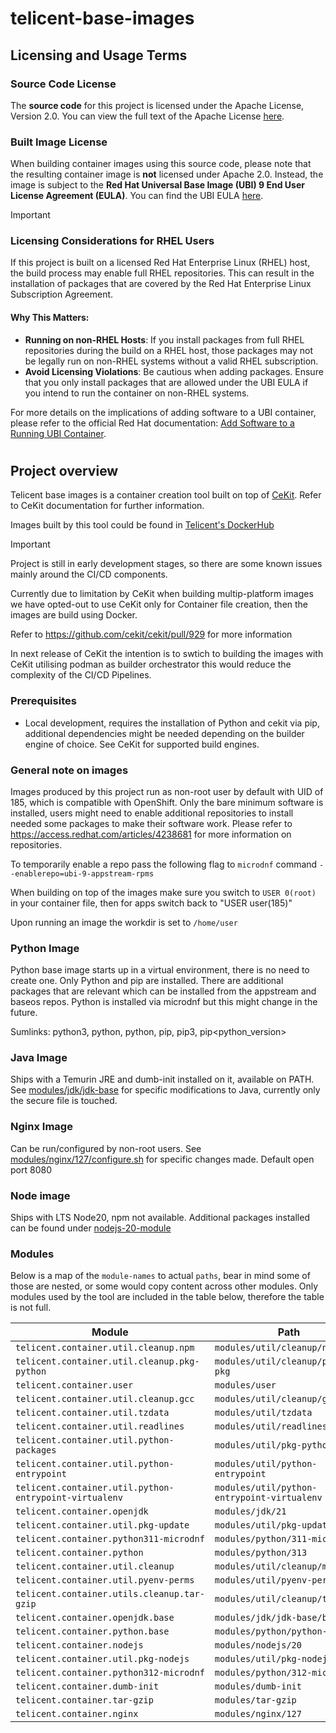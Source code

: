 # telicent-base-images

## Licensing and Usage Terms

### Source Code License
The **source code** for this project is licensed under the Apache License, Version 2.0. 
You can view the full text of the Apache License [here](http://www.apache.org/licenses/LICENSE-2.0).

### Built Image License
When building container images using this source code, please note that the resulting container image is **not** licensed under Apache 2.0.
Instead, the image is subject to the **Red Hat Universal Base Image (UBI) 9 End User License Agreement (EULA)**. 
You can find the UBI EULA [here](https://www.redhat.com/en/about-red-hat-end-user-license-agreements#UBI).


> [!IMPORTANT]
> ### Licensing Considerations for RHEL Users
>
> If this project is built on a licensed Red Hat Enterprise Linux (RHEL) host, the build process may enable full RHEL repositories. 
> This can result in the installation of packages that are covered by the Red Hat Enterprise Linux Subscription Agreement. 
>
> #### Why This Matters:
> - **Running on non-RHEL Hosts**: If you install packages from full RHEL repositories during the build on a RHEL host, those packages may not be legally run on non-RHEL systems without a valid RHEL subscription.
> - **Avoid Licensing Violations**: Be cautious when adding packages. Ensure that you only install packages that are allowed under the UBI EULA if you intend to run the container on non-RHEL systems.

For more details on the implications of adding software to a UBI container, please refer to the official Red Hat documentation: 
[Add Software to a Running UBI Container](https://access.redhat.com/documentation/en-us/red_hat_enterprise_linux/9/html-single/building_running_and_managing_containers/index/#add_software_to_a_running_ubi_container).
#


## Project overview

Telicent base images is a container creation tool built on top of [CeKit](https://github.com/cekit/cekit). Refer to 
CeKit documentation for further information.

Images built by this tool could be found in [Telicent's DockerHub](https://hub.docker.com/u/telicent)


> [!IMPORTANT]
> 
> Project is still in early development stages, so there are some known issues mainly around the CI/CD components.
>
> Currently due to limitation by CeKit when building multip-platform images we have opted-out to use CeKit only
> for Container file creation, then the images are build using Docker. 
> 
> Refer to https://github.com/cekit/cekit/pull/929 for more information
> 
> In next release of CeKit the intention is to swtich to building the images with CeKit utilising podman 
> as builder orchestrator this would reduce the complexity of the CI/CD Pipelines.
>


### Prerequisites

 - Local development, requires the installation of Python and cekit via pip, additional dependencies might be needed 
depending on the builder engine of choice. See CeKit for supported build engines.


### General note on images

Images produced by this project run as non-root user by default with UID of 185, which is compatible with OpenShift.
Only the bare minimum software is installed, users might need to enable additional repositories to install needed some
packages to make their software work. Please refer to https://access.redhat.com/articles/4238681 for more information 
on repositories.

To temporarily enable a repo pass the following flag to `microdnf` command  `--enablerepo=ubi-9-appstream-rpms`


When building on top of the images make sure you switch to `USER 0(root)` in your container file, then for apps
switch back to "USER user(185)"

Upon running an image the workdir is set to `/home/user`


### Python Image


Python base image starts up in a virtual environment, there is no need to create one. Only Python and pip are installed.
There are additional packages that are relevant which can be installed from the appstream and baseos repos.
Python is installed via microdnf but this might change in the future.

Sumlinks: python3, python, python<version>, pip, pip3, pip<python_version>

### Java Image

Ships with a Temurin JRE and dumb-init installed on it, available on PATH. 
See [modules/jdk/jdk-base](modules/jdk/jdk-base) for specific modifications to Java,
currently only the secure file is touched.


### Nginx Image

Can be run/configured by non-root users. See [modules/nginx/127/configure.sh](modules/nginx/127/configure.sh)
for specific changes made. Default open port 8080

### Node image

Ships with LTS Node20, npm not available. Additional packages installed can be found under [nodejs-20-module](modules/nodejs/20/module.yaml)


### Modules

Below is a map of the `module-names` to actual `paths`, bear in mind some of those are nested, 
or some would copy content across other modules. Only modules used by the tool are included in the 
table below, therefore the table is not full.

| **Module**                                    | **Path**                                   |
|-----------------------------------------------|-------------------------------------------|
| `telicent.container.util.cleanup.npm`         | `modules/util/cleanup/npm`                |
| `telicent.container.util.cleanup.pkg-python`  | `modules/util/cleanup/python-pkg`         |
| `telicent.container.user`                     | `modules/user`                            |
| `telicent.container.util.cleanup.gcc`         | `modules/util/cleanup/gcc`                |
| `telicent.container.util.tzdata`              | `modules/util/tzdata`                     |
| `telicent.container.util.readlines`           | `modules/util/readlines`                  |
| `telicent.container.util.python-packages`     | `modules/util/pkg-python`                 |
| `telicent.container.util.python-entrypoint`   | `modules/util/python-entrypoint`          |
| `telicent.container.util.python-entrypoint-virtualenv` | `modules/util/python-entrypoint-virtualenv` |
| `telicent.container.openjdk`                  | `modules/jdk/21`                          |
| `telicent.container.util.pkg-update`          | `modules/util/pkg-update`                 |
| `telicent.container.python311-microdnf`       | `modules/python/311-microdnf`             |
| `telicent.container.python`                   | `modules/python/313`                      |
| `telicent.container.util.cleanup`             | `modules/util/cleanup/microdnf`           |
| `telicent.container.util.pyenv-perms`         | `modules/util/pyenv-perms`                |
| `telicent.container.utils.cleanup.tar-gzip`   | `modules/util/cleanup/tar-gzip`           |
| `telicent.container.openjdk.base`             | `modules/jdk/jdk-base/base`               |
| `telicent.container.python.base`              | `modules/python/python-base`              |
| `telicent.container.nodejs`                   | `modules/nodejs/20`                       |
| `telicent.container.util.pkg-nodejs`          | `modules/util/pkg-nodejs`                 |
| `telicent.container.python312-microdnf`       | `modules/python/312-microdnf`             |
| `telicent.container.dumb-init`                | `modules/dumb-init`                       |
| `telicent.container.tar-gzip`                 | `modules/tar-gzip`                        |
| `telicent.container.nginx`                    | `modules/nginx/127`                       |
